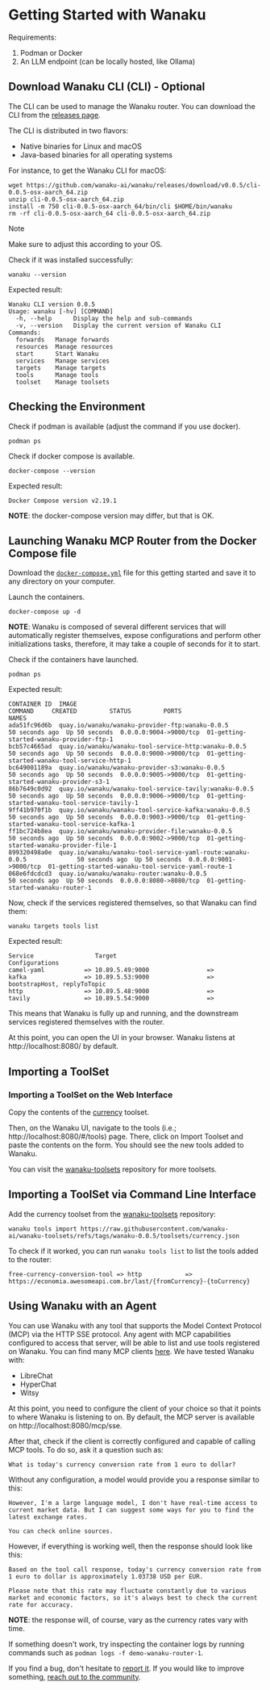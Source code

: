# Getting Started with Wanaku

Requirements: 

1. Podman or Docker 
2. An LLM endpoint (can be locally hosted, like Ollama)

## Download Wanaku CLI (CLI) - Optional

The CLI can be used to manage the Wanaku router. You can download the CLI from the [releases page](https://github.com/wanaku-ai/wanaku/releases).

The CLI is distributed in two flavors: 

* Native binaries for Linux and macOS
* Java-based binaries for all operating systems

For instance, to get the Wanaku CLI for macOS:

```shell
wget https://github.com/wanaku-ai/wanaku/releases/download/v0.0.5/cli-0.0.5-osx-aarch_64.zip
unzip cli-0.0.5-osx-aarch_64.zip
install -m 750 cli-0.0.5-osx-aarch_64/bin/cli $HOME/bin/wanaku
rm -rf cli-0.0.5-osx-aarch_64 cli-0.0.5-osx-aarch_64.zip
```

> [!NOTE]
> Make sure to adjust this according to your OS. 

Check if it was installed successfully:

```shell
wanaku --version
```

Expected result:
```
Wanaku CLI version 0.0.5
Usage: wanaku [-hv] [COMMAND]
  -h, --help      Display the help and sub-commands
  -v, --version   Display the current version of Wanaku CLI
Commands:
  forwards   Manage forwards
  resources  Manage resources
  start      Start Wanaku
  services   Manage services
  targets    Manage targets
  tools      Manage tools
  toolset    Manage toolsets
```

## Checking the Environment

Check if podman is available (adjust the command if you use docker).

```shell
podman ps
```

Check if docker compose is available. 

```shell
docker-compose --version 
```

Expected result: 

```
Docker Compose version v2.19.1
```

**NOTE**: the docker-compose version may differ, but that is OK.

## Launching Wanaku MCP Router from the Docker Compose file

Download the [`docker-compose.yml`](./docker-compose.yml) file for this getting started and save it to any directory on your computer.

Launch the containers.

```shell
docker-compose up -d
```

**NOTE**: Wanaku is composed of several different services that will automatically register themselves, expose configurations and perform other initializations tasks, therefore, it may take a couple of seconds for it to start.

Check if the containers have launched.

```
podman ps
```

Expected result: 

```shell
CONTAINER ID  IMAGE                                                       COMMAND     CREATED         STATUS         PORTS                   NAMES
ada51fc96d6b  quay.io/wanaku/wanaku-provider-ftp:wanaku-0.0.5                         50 seconds ago  Up 50 seconds  0.0.0.0:9004->9000/tcp  01-getting-started-wanaku-provider-ftp-1
bcb57c4665ad  quay.io/wanaku/wanaku-tool-service-http:wanaku-0.0.5                    50 seconds ago  Up 50 seconds  0.0.0.0:9000->9000/tcp  01-getting-started-wanaku-tool-service-http-1
bc649001189a  quay.io/wanaku/wanaku-provider-s3:wanaku-0.0.5                          50 seconds ago  Up 50 seconds  0.0.0.0:9005->9000/tcp  01-getting-started-wanaku-provider-s3-1
86b7649c0d92  quay.io/wanaku/wanaku-tool-service-tavily:wanaku-0.0.5                  50 seconds ago  Up 50 seconds  0.0.0.0:9006->9000/tcp  01-getting-started-wanaku-tool-service-tavily-1
9ff41b970f1b  quay.io/wanaku/wanaku-tool-service-kafka:wanaku-0.0.5                   50 seconds ago  Up 50 seconds  0.0.0.0:9003->9000/tcp  01-getting-started-wanaku-tool-service-kafka-1
ff1bc724b8ea  quay.io/wanaku/wanaku-provider-file:wanaku-0.0.5                        50 seconds ago  Up 50 seconds  0.0.0.0:9002->9000/tcp  01-getting-started-wanaku-provider-file-1
899320498a0e  quay.io/wanaku/wanaku-tool-service-yaml-route:wanaku-0.0.5              50 seconds ago  Up 50 seconds  0.0.0.0:9001->9000/tcp  01-getting-started-wanaku-tool-service-yaml-route-1
068e6fdcdcd3  quay.io/wanaku/wanaku-router:wanaku-0.0.5                               50 seconds ago  Up 50 seconds  0.0.0.0:8080->8080/tcp  01-getting-started-wanaku-router-1
```

Now, check if the services registered themselves, so that Wanaku can find them: 

```shell
wanaku targets tools list
```

Expected result: 

```
Service                 Target                            Configurations
camel-yaml           => 10.89.5.49:9000                =>
kafka                => 10.89.5.53:9000                => bootstrapHost, replyToTopic
http                 => 10.89.5.48:9000                =>
tavily               => 10.89.5.54:9000                =>
```

This means that Wanaku is fully up and running, and the downstream services registered themselves with the router.

At this point, you can open the UI in your browser. Wanaku listens at http://localhost:8080/ by default. 

## Importing a ToolSet

### Importing a ToolSet on the Web Interface

Copy the contents of the [currency](https://raw.githubusercontent.com/wanaku-ai/wanaku-toolsets/refs/tags/wanaku-0.0.5/toolsets/currency.json) toolset. 

Then, on the Wanaku UI, navigate to the tools (i.e.; http://localhost:8080/#/tools) page. There, click on Import Toolset 
and paste the contents on the form. You should see the new tools added to Wanaku.

You can visit the [wanaku-toolsets](https://github.com/wanaku-ai/wanaku-toolsets) repository
for more toolsets.

## Importing a ToolSet via Command Line Interface

Add the currency toolset from the [wanaku-toolsets](https://github.com/wanaku-ai/wanaku-toolsets) repository:

```shell
wanaku tools import https://raw.githubusercontent.com/wanaku-ai/wanaku-toolsets/refs/tags/wanaku-0.0.5/toolsets/currency.json
```

To check if it worked, you can run `wanaku tools list` to list the tools added to the router:

```shell
free-currency-conversion-tool => http            => https://economia.awesomeapi.com.br/last/{fromCurrency}-{toCurrency}
```

## Using Wanaku with an Agent

You can use Wanaku with any tool that supports the Model Context Protocol (MCP) via the HTTP SSE protocol. Any agent with MCP capabilities configured to access that server, will be able to list and use tools registered on Wanaku. You can find many MCP clients [here](https://github.com/punkpeye/awesome-mcp-clients). We have tested Wanaku with: 
* LibreChat
* HyperChat
* Witsy

At this point, you need to configure the client of your choice so that it points to where Wanaku is listening to on. By 
default, the MCP server is available on http://localhost:8080/mcp/sse.

After that, check if the client is correctly configured and capable of calling MCP tools. To do so, ask it a question 
such as: 

```What is today's currency conversion rate from 1 euro to dollar?```

Without any configuration, a model would provide you a response similar to this: 

```
However, I'm a large language model, I don't have real-time access to current market data. But I can suggest some ways for you to find the latest exchange rates.

You can check online sources.
```

However, if everything is working well, then the response should look like this:

```
Based on the tool call response, today's currency conversion rate from 1 euro to dollar is approximately 1.03738 USD per EUR.

Please note that this rate may fluctuate constantly due to various market and economic factors, so it's always best to check the current rate for accuracy.
```

**NOTE**: the response will, of course, vary as the currency rates vary with time.

If something doesn't work, try inspecting the container logs by running commands such as `podman logs -f demo-wanaku-router-1`.

If you find a bug, don't hesitate to [report it](https://github.com/wanaku-ai/wanaku/issues).
If you would like to improve something, [reach out to the community](https://github.com/wanaku-ai/wanaku).